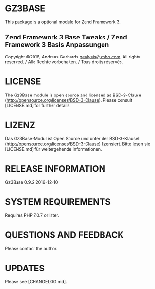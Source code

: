GZ3BASE
=======

This package is a optional module for Zend Framework 3.

Zend Framework 3 Base Tweaks / Zend Framework 3 Basis Anpassungen
----------------------------------------------------------------------------------------------------

Copyright ©2016, Andreas Gerhards <geolysis@zoho.com>.
All rights reserved. / Alle Rechte vorbehalten. / Tous droits réservés.

# LICENSE

The Gz3Base module is open source and licensed as BSD-3-Clause (http://opensource.org/licenses/BSD-3-Clause). 
Please consult [LICENSE.md] for further details.

# LIZENZ
Das Gz3Base-Modul ist Open Source und unter der BSD-3-Klausel (http://opensource.org/licenses/BSD-3-Clause) lizensiert. 
Bitte lesen sie [LICENSE.md] für weitergehende Informationen.

# RELEASE INFORMATION
Gz3Base 0.9.2
2016-12-10

# SYSTEM REQUIREMENTS
Requires PHP 7.0.7 or later.

# QUESTIONS AND FEEDBACK
Please contact the author.

# UPDATES
Please see [CHANGELOG.md].

